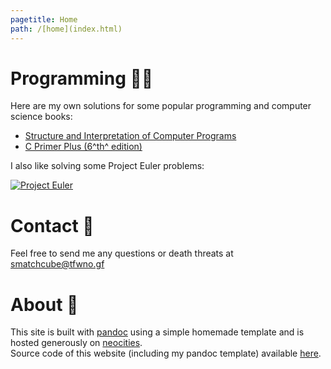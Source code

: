 ```yaml
---
pagetitle: Home
path: /[home](index.html)
---
```

# Programming  👨‍💻

Here are my own solutions for some popular programming and computer science books:

* [Structure and Interpretation of Computer Programs](SICP.html)
* [C Primer Plus (6^th^ edition)](CPP.html)

I also like solving some Project Euler problems: 

[![Project Euler](https://projecteuler.net/profile/smatchcube.png)](https://projecteuler.net)

# Contact  📧

Feel free to send me any questions or death threats at [smatchcube@tfwno.gf](mailto:smatchcube@tfwno.gf)

# About  🔦

This site is built with [pandoc](https://www.pandoc.org) using a simple homemade template  and is hosted generously on [neocities](https://neocities.org).  
Source code of this website (including my pandoc template) available [here](https://gitlab.com/smatchcube/smatchcube-website).

